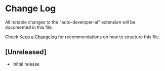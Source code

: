 # Change Log

All notable changes to the "auto-developer-ai" extension will be documented in this file.

Check [Keep a Changelog](http://keepachangelog.com/) for recommendations on how to structure this file.

## [Unreleased]

- Initial release